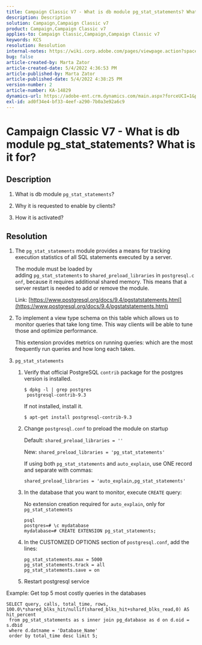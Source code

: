 ```yaml
---
title: Campaign Classic V7 - What is db module pg_stat_statements? What is it for?
description: Description
solution: Campaign,Campaign Classic v7
product: Campaign,Campaign Classic v7
applies-to: Campaign Classic,Campaign,Campaign Classic v7
keywords: KCS
resolution: Resolution
internal-notes: https://wiki.corp.adobe.com/pages/viewpage.action?spaceKey=neolane&title=Database+performance+optimization+-+Identify+bottleneck+queries+with+execution+statistics#Databaseperformanceoptimization-Identifybottleneckquerieswithexecutionstatistics-pg_stat_statements
bug: false
article-created-by: Marta Zator
article-created-date: 5/4/2022 4:36:53 PM
article-published-by: Marta Zator
article-published-date: 5/4/2022 4:38:25 PM
version-number: 2
article-number: KA-14829
dynamics-url: https://adobe-ent.crm.dynamics.com/main.aspx?forceUCI=1&pagetype=entityrecord&etn=knowledgearticle&id=aa74c765-c8cb-ec11-a7b5-6045bd00d4f5
exl-id: ad0f34e4-bf33-4eef-a290-7b0a3e92a6c9
---
```

# Campaign Classic V7 - What is db module pg_stat_statements? What is it for?

## Description

1. What is db module `pg_stat_statements`?

1. Why it is requested to enable by clients?

1. How it is activated?

## Resolution

1. The `pg_stat_statements` module provides a means for tracking execution statistics of all SQL statements executed by a server.

   The module must be loaded by adding `pg_stat_statements` to `shared_preload_libraries` in `postgresql.conf`, because it requires additional shared memory. This means that a server restart is needed to add or remove the module.

   Link: [https://www.postgresql.org/docs/9.4/pgstatstatements.html](https://www.postgresql.org/docs/9.4/pgstatstatements.html)

1. To implement a view type schema on this table which allows us to monitor queries that take long time. This way clients will be able to tune those and optimize performance.

   This extension provides metrics on running queries: which are the most frequently run queries and how long each takes.

1. `pg_stat_statements`

   1. Verify that official PostgreSQL `contrib` package for the postgres version is installed.

      ```
      $ dpkg -l | grep postgres
       postgresql-contrib-9.3
      ```

      If not installed, install it.

      ```
      $ apt-get install postgresql-contrib-9.3
      ```

   1. Change `postgresql.conf` to preload the module on startup

      Default: `shared_preload_libraries = ''`

      New: `shared_preload_libraries = 'pg_stat_statements'`

      If using both `pg_stat_statements` and `auto_explain`, use ONE record and separate with commas:

      ```
      shared_preload_libraries = 'auto_explain,pg_stat_statements'
      ```

   1. In the database that you want to monitor, execute `CREATE` query:

      No extension creation required for `auto_explain`, only for `pg_stat_statements`

      ```
      psql
      postgres=# \c mydatabase
      mydatabase=# CREATE EXTENSION pg_stat_statements;
      ```

   1. In the CUSTOMIZED OPTIONS section of `postgresql.conf`, add the lines:

      ```
      pg_stat_statements.max = 5000
      pg_stat_statements.track = all
      pg_stat_statements.save = on
      ```

   1. Restart postgresql service

Example: Get top 5 most costly queries in the databases

```
SELECT query, calls, total_time, rows, 100.0\*shared_blks_hit/nullif(shared_blks_hit+shared_blks_read,0) AS hit_percent
 from pg_stat_statements as s inner join pg_database as d on d.oid = s.dbid
 where d.datname = 'Database_Name'
 order by total_time desc limit 5;
```
